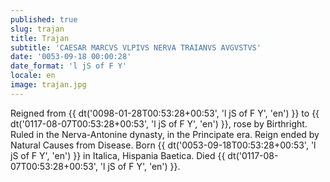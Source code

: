 ```yaml
---
published: true
slug: trajan
title: Trajan
subtitle: 'CAESAR MARCVS VLPIVS NERVA TRAIANVS AVGVSTVS'
date: '0053-09-18 00:00:28'
date_format: 'l jS of F Y'
locale: en
image: trajan.jpg
---
```


Reigned from {{ dt('0098-01-28T00:53:28+00:53', 'l jS of F Y', 'en') }} to {{ dt('0117-08-07T00:53:28+00:53', 'l jS of F Y', 'en') }}, rose by Birthright. Ruled in the Nerva-Antonine dynasty, in the Principate era. Reign ended by Natural Causes from Disease. Born {{ dt('0053-09-18T00:53:28+00:53', 'l jS of F Y', 'en') }} in Italica, Hispania Baetica. Died {{ dt('0117-08-07T00:53:28+00:53', 'l jS of F Y', 'en') }}.
